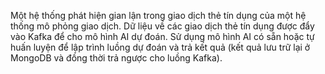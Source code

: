 Một hệ thống phát hiện gian lận trong giao dịch thẻ tín dụng của một hệ thống mô phỏng giao dịch.
Dữ liệu về các giao dịch thẻ tín dụng được đẩy vào Kafka để cho mô hình AI dự đoán.
Sử dụng mô hình AI có sẵn hoặc tự huấn luyện để lập trình luồng dự đoán và trả kết quả  (kết quả lưu trữ lại ở MongoDB và đồng thời trả ngược cho luồng Kafka).
